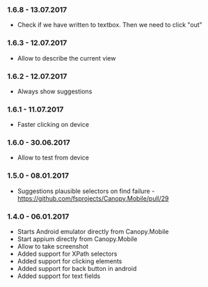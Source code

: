 ### 1.6.8 - 13.07.2017
* Check if we have written to textbox. Then we need to click "out"

### 1.6.3 - 12.07.2017
* Allow to describe the current view

### 1.6.2 - 12.07.2017
* Always show suggestions

### 1.6.1 - 11.07.2017
* Faster clicking on device

### 1.6.0 - 30.06.2017
* Allow to test from device

### 1.5.0 - 08.01.2017
* Suggestions plausible selectors on find failure - https://github.com/fsprojects/Canopy.Mobile/pull/29

### 1.4.0 - 06.01.2017
* Starts Android emulator directly from Canopy.Mobile
* Start appium directly from Canopy.Mobile
* Allow to take screenshot
* Added support for XPath selectors
* Added support for clicking elements
* Added support for back button in android
* Added support for text fields